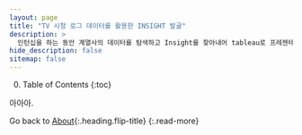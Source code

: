 ```yaml
---
layout: page
title: "TV 시청 로그 데이터를 활용한 INSIGHT 발굴"
description: >
  인턴십을 하는 동안 계열사의 데이터를 탐색하고 Insight를 찾아내어 tableau로 프레젠테이션하였습니다.
hide_description: false
sitemap: false
---
```


0. Table of Contents
{:toc}

아아아.

Go back to [About](about.md){:.heading.flip-title}
{:.read-more}